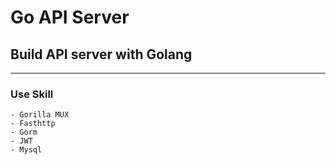 # Go API Server

## Build API server with Golang 

---

### Use Skill
```
- Gorilla MUX
- Fasthttp
- Gorm 
- JWT
- Mysql
```
